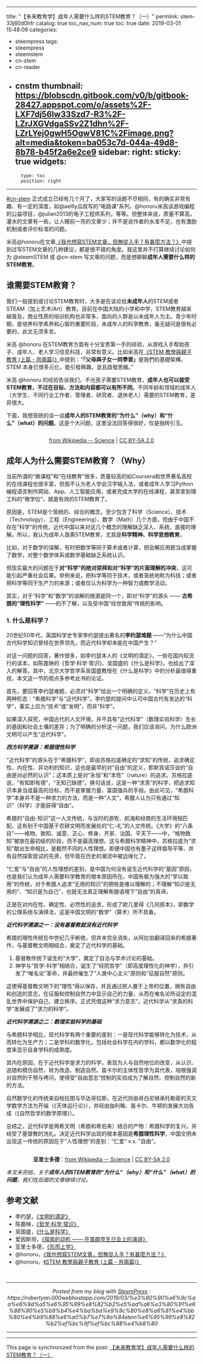 
---
title: "【未来教育学】成年人需要什么样的STEM教育？（一）"
permlink: stem-33j60d0hfr
catalog: true
toc_nav_num: true
toc: true
date: 2019-03-01 15:48:09
categories:
- steempress
tags:
- steempress
- steemstem
- cn-stem
- cn-reader
- cnstm
thumbnail: https://blobscdn.gitbook.com/v0/b/gitbook-28427.appspot.com/o/assets%2F-LXF7dj56lw33Szd7-R3%2F-LZrJXGVdgaSSv2Z1dhn%2F-LZrLYej0gwH5OgwV81C%2Fimage.png?alt=media&token=ba053c7d-044a-49d8-8b78-b45f2a6e2ce9
sidebar:
    right:
        sticky: true
widgets:
    -
        type: toc
        position: right
---


<p><a href="https://steemit.com/created/cn-stem" target="_blank" rel="noreferrer noopener">#cn-stem</a> 正式成立已经有几个月了，大家写的话题不尽相同，有的确实非常有趣、有一定的深度，如@aellly瓜叔写的“电路课”系列，@honoru米高谈游戏编程的公益项目，@julian2013的电子工程师系列，等等。但整体来说，质量不算高，灌水的文章有一些，让人眼前一亮的文章少；并不是说作者的水准不足，也有激励机制或者评价标准的问题。</p>
<p>米高@honoru在文章<a href="https://steemit.com/steempress/@honoru/stem-3ejgj3dtuf" target="_blank" rel="noreferrer noopener">《我也想寫STEM文章，但無從入手？有甚麼方法？》</a>中提到过写STEM文章的几种建议，都是很不错的角度。我这里并不打算继续讨论如何为 @steemSTEM 或 @cn-stem 写文章的问题，而是想聊聊<strong>成年人需要什么样的STEM教育</strong>。</p>
<h2 id="shui-xu-yao-stem-jiao-yu">谁需要STEM教育？<a href="#shui-xu-yao-stem-jiao-yu"></a></h2>
<p>我们一般提到或讨论STEM教育时，大多是在谈论给<strong>未成年人</strong>的STEM或者STEAM（加上艺术/Art）教育。目前在中国大陆的小学和中学，STEM教育越来越普及，商业性质的培训机构也非常多，面向的人群是以未成年人为主。青少年时期，是培养科学素养和心智的重要阶段，未成年人的科学教育，毫无疑问是很有必要的，此文无须多言。</p>
<p>米高 @honoru 在STEM教育方面有十分宝贵第一手的经验，从游戏入手帮助孩子、成年人、老人学习信息科技，非常有意义。比如米高在<a href="https://steemit.com/steempress/@pet.society/stem--osjl04vzx1" target="_blank" rel="noreferrer noopener">《STEM 教學與親子教育 (上篇 - 共兩篇)》</a>中提到：“<strong>「父母與子女一同學習」</strong>是我們的基礎架構，STEM 本身已很多元化，能引發興趣，並且啟發思維。” </p>
<p>米高 @honoru 的经验告诉我们，不光孩子需要STEM教育，<strong>成年人也可以接受STEM教育，不过在目标、方法和内容都可以有所不同</strong>。不同年龄和领域的成年人（大学生、不同行业工作者、管理者、研究者、退休老人）需要的STEM教育，差异很大。</p>
<p>下面，我想笼统的谈一谈<strong>成年人的STEM教育的“为什么”（why）和“什么”（what）的问题</strong>。这是个大问题，这里没法回答得很好，仅是抛砖引玉。</p>
<center><img src="https://blobscdn.gitbook.com/v0/b/gitbook-28427.appspot.com/o/assets%2F-LXF7dj56lw33Szd7-R3%2F-LZrJXGVdgaSSv2Z1dhn%2F-LZrLYej0gwH5OgwV81C%2Fimage.png?alt=media&amp;token=ba053c7d-044a-49d8-8b78-b45f2a6e2ce9" alt=""/></center>

<p style="text-align:center"><a href="https://en.wikipedia.org/wiki/Science" target="_blank" rel="noreferrer noopener">from Wikipedia -- Science</a> | <a href="https://busy.org/exit?url=https%3A%2F%2Fcreativecommons.org%2Flicenses%2Fby-sa%2F2.0" target="_blank" rel="noreferrer noopener">CC BY-SA 2.0</a></p>
<h2 id="cheng-nian-ren-wei-shen-me-xu-yao-stem-jiao-yu-why">成年人为什么需要STEM教育？（Why）<a href="#cheng-nian-ren-wei-shen-me-xu-yao-stem-jiao-yu-why"></a></h2>
<p>当前所谓的“微课程”和“在线教育”很多，质量较高的如Coursera和世界著名高校的在线课程也很丰富，但我不认为老人学会汉字输入法，或者成年人学习Python编程语言制作网站、App、人工智能应用，或者完成大学的在线课程，甚至拿到理工科的“微学位”，就是有效的STEM教育了。</p>
<p>原因是，STEM是个笼统的、综合的概念，至少包含了科学（Science）、技术（Technology）、工程（Engineering）、数学（Math）几个方面，但由于中国不存在“科学”的传统，近代中国以来对这几个概念的理解缺乏深入、系统、直接的理解。所以，我认为成年人亟需STEM教育，尤其是<strong>科学精神、科学思想教育</strong>。</p>
<p>比如，对于数学的误解，有时把数学等同于算术或者计算，把会解应用题当成掌握了数学，对整个数学体系或数学基础缺乏系统认识。</p>
<p>但现实最大的问题在于<strong>对“科学”的绝对崇拜和对“科学”的片面理解的冲突</strong>，这可能引起严重社会后果。举例来说，把科学等同于技术，或者笼统地称为科技；或者把科学等同于生产力的来源；或者仅认为科学为一种智力或教学活动。</p>
<p>其实，对于“科学”和“数学”的误解的根源是同一个，即对“科学”的源头 —— <strong>古希腊的“理性科学”</strong> ——的不了解，以及受中国“经世致用”传统的影响。</p>
<h3 id="1-shen-me-shi-ke-xue">1. 什么是科学？<a href="#1-shen-me-shi-ke-xue"></a></h3>
<p>20世纪50年代，英国科学史专家李约瑟提出著名的<strong>李约瑟难题</strong> ——“为什么中国古代科学知识曾经在世界领先，而近代科学却未能在中国产生？”</p>
<p>对这一问题的回答，著作很多，如李约瑟本人的《文明的滴定》，一些在国内较流行的读本，如陈嘉映的《哲学·科学·常识》、吴国盛的《什么是科学》，也给出了深入的解答。其中，北京大学哲学系吴国盛教授在《什么是科学》中的分析最值得重视，本文这一节的观点多参考此书的论证。</p>
<p>首先，要回答李约瑟难题，必须对“科学”给出一个明确的定义。“科学”在历史上有两种形态：“希腊科学”与“近代科学”。李约瑟的提问中认可中国古代有发达的“科学”，事实上应为“技术”或“发明”，而非“科学”。</p>
<p>如果深入探究，中国古代的人文环境，并不具有“近代科学”（数理实验科学）生长的基因和社会土壤的差异；为了明确的分析这一问题，我们应该询问，为什么欧洲文明可以产生“近代科学”。</p>
<p><strong><em>西方科学溯源：希腊理性科学</em></strong></p>
<p>“近代科学”的源头在于“希腊科学”，即由苏格拉底确定的“求知”的传统，追求确定性、内在性、非功利的知识，这也是最早的对“自由”的定义，即斯宾诺莎说的“自由是对必然的认识”；这本质上是对“永恒”和“本性”（nature）的追求。苏格拉底说，“有知即有德”，“无知己缺德”。换句话说，这是一种“求真”的科学，把追求知识本身当成最高的目标，而不是掌握力量、富国强兵的手段。由此可见，“希腊科学”本身并不是一种求力的方法，而是一种“人文”，希腊人认为只有通过“知识”（科学）才能获得“自由”。</p>
<p>希腊的“自由-知识”这一人文传统，与当时的游牧、航海和经商的生活环境相匹配。这有别于中国基于农耕文明而发展处的“仁-礼”的人文传统。《大学》的“八条目”——格物、致知、诚意、正心、修身、齐家、治国、平天下——中，“格物致知”被放在最初级的阶段，而不是最高理想。这与希腊科学精神中，苏格拉底为“求知”献出生命相比，是截然不同的人性理想。即便中国也有墨子这样倡导平等、并有自然探索尝试的先贤，但毕竟在历史的潮流中被边缘化了。</p>
<p>“仁爱”与“自由”的人性理想的差别，是中国为何没有诞生近代科学的“基因”原因，也是我们认为成年人需要科学教育的根本原因所在。中国有极为强大的“学以致用”的传统，对于希腊人追求“无用的知识”的牺牲是难以理解的；不理解“知识是无用的”、“知识是为自己”，也就无法真正理解希腊语境下“自由”的真谛。</p>
<p>正是在对内在性、确定性、必然性的追求，形成了欧几里得《几何原本》，即数学的公理系统与演绎法，这是中国文明的“数学”（算术）所不具备。</p>
<p><strong><em>近代科学溯源之一：没有基督教就没有近代科学</em></strong></p>
<p>希腊的理性传统在中世纪几乎断绝，但并未完全消失，从阿拉伯翻译回来的希腊著作，与基督教文明相结合，奠定了近代科学的基础。</p>
<ol><li class="">基督教传统下诞生的“大学”，奠定了自治与学术讨论的基础。</li><li class="">神学与“哲学-科学”相结合，诞生了“经院哲学”（即高度理性化的神学），并引发了“唯名论”革命，并最终催生了“人类中心主义”原则和“征服自然"原则。</li></ol>
<p>这使得基督教文明下的”理性“得以保存，并且通过把人置于上帝的位置，拥有自由和创造的意志，在征服和控制自然力中显示自己的力量，从而在唯名论所设定的混乱世界中保护自己、建立秩序。正式凭借这种”求力意志“，近代科学从”求真的科学“发展成了”求力的科学“。</p>
<p><strong><em>近代科学溯源之二：数理实验科学的基础</em></strong></p>
<p>与希腊科学相比，现代科学有两个重要的差别：一是现代科学能够转化为技术，从而转化为生产力；二是学科的数学化，包括社会科学在内的学科，都以数学化的程度来显示自身学科的成熟度。</p>
<p>其内在原因，在于近代科学是求力的科学，表现为人与自然地位的改变，从认识、追随和模仿自然，转为改造、制造自然。笛卡尔的主体性哲学为其代表，培根强调对自然的干预与拷问，使得受”自由意志“控制的实验成为了解自然、控制自然的新的方法。</p>
<p>自然数学化的传统来自柏拉图与毕达哥拉斯，在近代则由哥白尼继承托勒密的天文学数学方法为开端（《天体运行论》），并经由伽利略、笛卡尔、牛顿的发展大功告成（《自然哲学的数学原理》）。</p>
<p>总结之，近代科学是两希文明（希腊和希伯来）结合的产物：希腊科学的复兴，并经受了基督教的洗礼。决定近代科学出现的根本基因是<strong>希腊理性科学</strong>，中国文明未出现这一传统的原因在于”人性理想“的差别：”仁爱“ v.s. ”自由“。</p>
<center><img src="https://blobscdn.gitbook.com/v0/b/gitbook-28427.appspot.com/o/assets%2F-LXF7dj56lw33Szd7-R3%2F-LZtVb1zic9hh2dK_HQ_%2F-LZtlZ-A7yFFtjunnQXc%2Fimage.png?alt=media&amp;token=5f71ea51-f226-4faf-9a2a-b7774de6eff8" alt=""/></center>

<p style="text-align:center"><strong>亚里士多德</strong>：<a rel="noreferrer noopener" href="https://en.wikipedia.org/wiki/Science" target="_blank">from Wikipedia -- Science</a> | <a rel="noreferrer noopener" href="https://busy.org/exit?url=https%3A%2F%2Fcreativecommons.org%2Flicenses%2Fby-sa%2F2.0" target="_blank">CC BY-SA 2.0</a></p>
<p></p>
<p><em>本文未完结，关于</em><strong><em>成年人的STEM教育的“为什么”（why）和“什么”（what）的问题</em></strong><em>，我们在后面的文章继续讨论。</em></p>
<p></p>
<h2 id="can-kao-wen-xian">参考文献<a href="#can-kao-wen-xian"></a></h2>
<ul><li class="">李约瑟，<a href="https://book.douban.com/subject/26865821/" target="_blank" rel="noreferrer noopener">《文明的滴定》</a></li><li class="">陈嘉映，<a href="https://book.douban.com/subject/27139938/" target="_blank" rel="noreferrer noopener">《哲学·科学·常识》</a></li><li class="">吴国盛，<a href="https://book.douban.com/subject/26852425/" target="_blank" rel="noreferrer noopener">《什么是科学》</a></li><li class="">爱因斯坦，<a href="https://www.douban.com/note/234646384/" target="_blank" rel="noreferrer noopener">《探索的动机 —— 在普朗克生日会上的演讲》</a></li><li class="">亚里士多德，<a href="https://book.douban.com/subject/1077833/" target="_blank" rel="noreferrer noopener">《形而上学》</a></li><li class="">@honoru，<a href="https://steemit.com/steempress/@honoru/stem-3ejgj3dtuf" target="_blank" rel="noreferrer noopener">《我也想寫STEM文章，但無從入手？有甚麼方法？》</a></li><li class="">@honoru，<a href="https://steemit.com/steempress/@pet.society/stem--osjl04vzx1" target="_blank" rel="noreferrer noopener">《STEM 教學與親子教育 (上篇 - 共兩篇)》</a></li></ul>
 <br /><center><hr/><em>Posted from my blog with <a href='https://wordpress.org/plugins/steempress/'>SteemPress</a> : https://robertyan.000webhostapp.com/2019/03/%e3%80%90%e6%9c%aa%e6%9d%a5%e6%95%99%e8%82%b2%e5%ad%a6%e3%80%91%e6%88%90%e5%b9%b4%e4%ba%ba%e9%9c%80%e8%a6%81%e4%bb%80%e4%b9%88%e6%a0%b7%e7%9a%84stem%e6%95%99%e8%82%b2%ef%bc%9f%ef%bc%88%e4%b8%80 </em><hr/></center>  

- - -

This page is synchronized from the post: [【未来教育学】成年人需要什么样的STEM教育？（一）](https://steemit.com/@robertyan/stem-33j60d0hfr)
